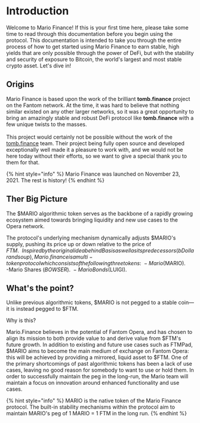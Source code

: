 # Introduction

Welcome to Mario Finance! If this is your first time here, please take some time to read through this documentation before you begin using the protocol. This documentation is intended to take you through the entire process of how to get started using Mario Finance to earn stable, high yields that are only possible through the power of DeFi, but with the stability and security of exposure to Bitcoin, the world's largest and most stable crypto asset. Let's dive in!

## Origins

Mario Finance is based upon the work of the brilliant **tomb.finance** project on the Fantom network. At the time, it was hard to believe that nothing similar existed on any other larger networks, so it was a great opportunity to bring an amazingly stable and robust DeFi protocol like **tomb.finance** with a few unique twists to the masses. \
\
This project would certainly not be possible without the work of the [tomb.finance](https://tomb.finance) team. Their project being fully open source and developed exceptionally well made it a pleasure to work with, and we would not be here today without their efforts, so we want to give a special thank you to them for that.

{% hint style="info" %}
Mario Finance was launched on November 23, 2021. The rest is history!&#x20;
{% endhint %}

## Ther Big Picture

The $MARIO algorithmic token serves as the backbone of a rapidly growing ecosystem aimed towards bringing liquidity and new use cases to the Opera network.

The protocol's underlying mechanism dynamically adjusts $MARIO's supply, pushing its price up or down relative to the price of $FTM.\
\
Inspired by the original idea behind Basis as well as its predecessors (bDollar and soup), Mario.finance is a multi-token protocol which consists of the following three tokens:\
-Mario ($MARIO). \
-Mario Shares ($BOWSER). \
-Mario Bonds ($LUIGI).

## What's the point?

Unlike previous algorithmic tokens, $MARIO is not pegged to a stable coin— it is instead pegged to $FTM. 

Why is this?

Mario.Finance believes in the potential of Fantom Opera, and has chosen to align its mission to both provide value to and derive value from $FTM's future growth. In addition to existing and future use cases such as FTMPad, $MARIO aims to become the main medium of exchange on Fantom Opera: this will be achieved by providing a mirrored, liquid asset to $FTM. 
One of the primary shortcomings of past algorithmic tokens has been a lack of use cases, leaving no good reason for somebody to want to use or hold them. In order to successfully maintain the peg in the long-run, the Mario team will maintain a focus on innovation around enhanced functionality and use cases.

{% hint style="info" %}
MARIO is the native token of the Mario Finance protocol. The built-in stability mechanisms within the protocol aim to maintain MARIO's peg of 1 MARIO = 1 FTM in the long run.
{% endhint %}
